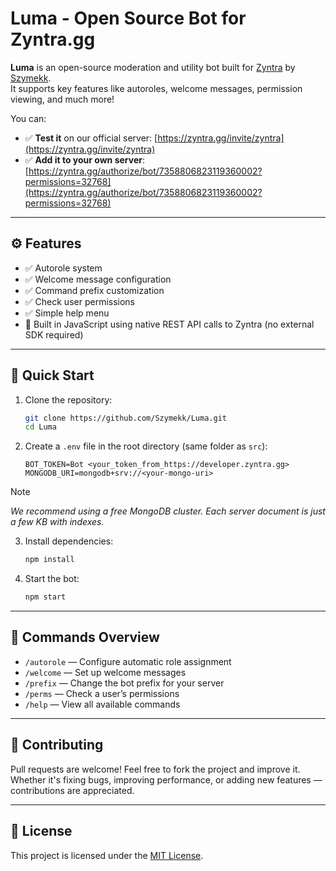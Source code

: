 # Luma - Open Source Bot for Zyntra.gg

**Luma** is an open-source moderation and utility bot built for [Zyntra](https://zyntra.gg) by [Szymekk](https://github.com/szymekk).  
It supports key features like autoroles, welcome messages, permission viewing, and much more!

You can:

- ✅ **Test it** on our official server: [https://zyntra.gg/invite/zyntra](https://zyntra.gg/invite/zyntra)
- ✅ **Add it to your own server**:  
  [https://zyntra.gg/authorize/bot/7358806823119360002?permissions=32768](https://zyntra.gg/authorize/bot/7358806823119360002?permissions=32768)

---

## ⚙️ Features

- ✅ Autorole system  
- ✅ Welcome message configuration  
- ✅ Command prefix customization  
- ✅ Check user permissions  
- ✅ Simple help menu  
- 🔌 Built in JavaScript using native REST API calls to Zyntra (no external SDK required)

---

## 🧪 Quick Start

1. Clone the repository:

   ```bash
   git clone https://github.com/Szymekk/Luma.git
   cd Luma
   ```

2. Create a `.env` file in the root directory (same folder as `src`):

   ```
   BOT_TOKEN=Bot <your_token_from_https://developer.zyntra.gg>
   MONGODB_URI=mongodb+srv://<your-mongo-uri>
   ```
> [!NOTE]
> *We recommend using a free MongoDB cluster. Each server document is just a few KB with indexes.*

3. Install dependencies:

   ```bash
   npm install
   ```

4. Start the bot:

   ```bash
   npm start
   ```

---

## 🧵 Commands Overview

- `/autorole` — Configure automatic role assignment  
- `/welcome` — Set up welcome messages  
- `/prefix` — Change the bot prefix for your server  
- `/perms` — Check a user’s permissions  
- `/help` — View all available commands  

---

## 🤝 Contributing

Pull requests are welcome! Feel free to fork the project and improve it.  
Whether it's fixing bugs, improving performance, or adding new features — contributions are appreciated.

---

## 📝 License

This project is licensed under the [MIT License](LICENSE).
